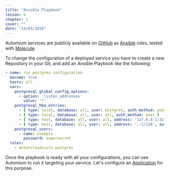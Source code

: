 ```yaml
---
title: "Ansible Playbook"
lesson: 4
chapter: 1
cover: ""
date: "14/03/2018"
---
```


Automium services are publicly available on [GitHub](https://github.com/entercloudsuite) as [Ansible](https://www.ansible.com) roles, tested with [Molecule](https://molecule.readthedocs.io). 

To change the configuration of a deployed service you have to create a new Repository in your Git, and add an Ansible Playbook like the following:

```yaml
- name: run postgres configuration
  become: true
  hosts: all
  vars:
    postgresql_global_config_options:
      - option: 'listen_addresses'
        value: '*'
    postgresql_hba_entries:
      - { type: local, database: all, user: postgres, auth_method: peer }
      - { type: local, database: all, user: all, auth_method: peer }
      - { type: host, database: all, user: all, address: '127.0.0.1/32', auth_method: md5 }
      - { type: host, database: all, user: all, address: '::1/128', auth_method: md5 }
    postgresql_users:
      - name: example
        password: supersecret
  roles:
    - entercloudsuite.postgres
```

Once the playbook is ready with all your configurations, you can use Automium to run it targeting your service. Let's configure an [Application](database-configuration) for this purpose.